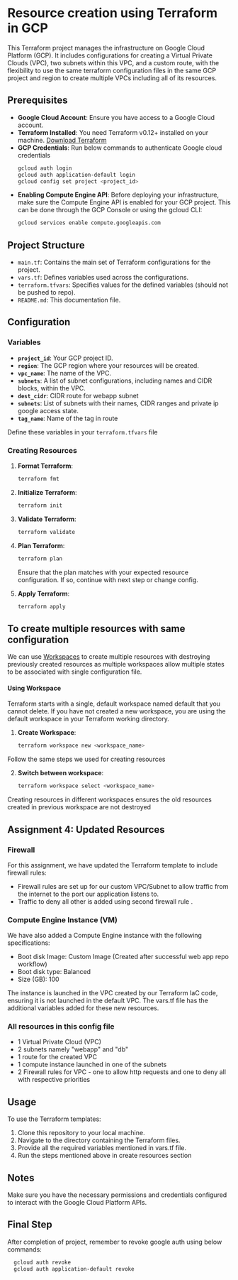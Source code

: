 # Resource creation using Terraform in GCP

This Terraform project manages the infrastructure on Google Cloud Platform (GCP). It includes configurations for creating a Virtual Private Clouds (VPC), two subnets within this VPC, and a custom route, with the flexibility to use the same terraform configuration files in the same GCP project and region to create multiple VPCs including all of its resources.

## Prerequisites

- **Google Cloud Account**: Ensure you have access to a Google Cloud account.
- **Terraform Installed**: You need Terraform v0.12+ installed on your machine. [Download Terraform](https://www.terraform.io/downloads.html)
- **GCP Credentials**: Run below commands to authenticate Google cloud credentials
  ```bash
  gcloud auth login
  gcloud auth application-default login
  gcloud config set project <project_id>
  ```
- **Enabling Compute Engine API**: Before deploying your infrastructure, make sure the Compute Engine API is enabled for your GCP project. This can be done through the GCP Console or using the gcloud CLI:
  ```bash
  gcloud services enable compute.googleapis.com
  ```
## Project Structure

- `main.tf`: Contains the main set of Terraform configurations for the project.
- `vars.tf`: Defines variables used across the configurations.
- `terraform.tfvars`: Specifies values for the defined variables (should not be pushed to repo).
- `README.md`: This documentation file.

## Configuration

### Variables

- **`project_id`**: Your GCP project ID.
- **`region`**: The GCP region where your resources will be created.
- **`vpc_name`**: The name of the VPC.
- **`subnets`**: A list of subnet configurations, including names and CIDR blocks, within the VPC.
- **`dest_cidr`**: CIDR route for webapp subnet
- **`subnets`**: List of subnets with their names, CIDR ranges and private ip google access state.
- **`tag_name`**: Name of the tag in route

Define these variables in your `terraform.tfvars` file 

### Creating Resources

1. **Format Terraform**:
   ```bash
   terraform fmt
   ```
2. **Initialize Terraform**:

   ```bash
   terraform init
   ```
3. **Validate Terraform**:
   ```bash
   terraform validate
   ```
4. **Plan Terraform**:
   ```bash
   terraform plan
   ```
   Ensure that the plan matches with your expected resource configuration. If so, continue with next step or change config.
5. **Apply Terraform**:
   ```bash
   terraform apply
   ```
## To create multiple resources with same configuration

We can use [Workspaces](https://developer.hashicorp.com/terraform/language/state/workspaces) to create multiple resources with destroying previously created resources as multiple workspaces allow multiple states to be associated with single configuration file.

#### Using Workspace

Terraform starts with a single, default workspace named default that you cannot delete. If you have not created a new workspace, you are using the default workspace in your Terraform working directory.

1. **Create Workspace**:
    ```bash
    terraform workspace new <workspace_name>
    ```
Follow the same steps we used for creating resources

2. **Switch between workspace**:
   ```bash
   terraform workspace select <workspace_name>
    ```
Creating resources in different workspaces ensures the old resources created in previous workspace are not destroyed

## Assignment 4: Updated Resources

### Firewall

For this assignment, we have updated the Terraform template to include firewall rules:

- Firewall rules are set up for our custom VPC/Subnet to allow traffic from the internet to the port our application listens to.
- Traffic to deny all other is added using second firewall rule .

### Compute Engine Instance (VM)

We have also added a Compute Engine instance with the following specifications:

- Boot disk Image: Custom Image (Created after successful web app repo workflow)
- Boot disk type: Balanced
- Size (GB): 100

The instance is launched in the VPC created by our Terraform IaC code, ensuring it is not launched in the default VPC.
The vars.tf file has the additional variables added for these new resources.

### All resources in this config file
- 1 Virtual Private Cloud (VPC)
- 2 subnets namely "webapp" and "db"
- 1 route for the created VPC
- 1 compute instance launched in one of the subnets
- 2 Firewall rules for VPC - one to allow http requests and one to deny all with respective priorities
  
## Usage

To use the Terraform templates:

1. Clone this repository to your local machine.
2. Navigate to the directory containing the Terraform files.
3. Provide all the required variables mentioned in vars.tf file.
4. Run the steps mentioned above in create resources section

## Notes

Make sure you have the necessary permissions and credentials configured to interact with the Google Cloud Platform APIs.

## Final Step
After completion of project, remember to revoke google auth using below commands:
```bash
  gcloud auth revoke
  gcloud auth application-default revoke
```